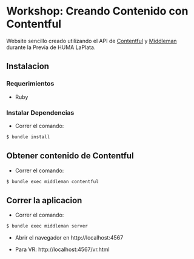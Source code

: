 # Workshop: Creando Contenido con Contentful

Website sencillo creado utilizando el API de [Contentful](https://www.contentful.com) y [Middleman](https://middlemanapp.com) durante
la Previa de HUMA LaPlata.

## Instalacion

### Requerimientos

* Ruby

### Instalar Dependencias

* Correr el comando:

```bash
$ bundle install
```

## Obtener contenido de Contentful

* Correr el comando:

```bash
$ bundle exec middleman contentful
```

## Correr la aplicacion

* Correr el comando:

```bash
$ bundle exec middleman server
```

* Abrir el navegador en http://localhost:4567

* Para VR: http://localhost:4567/vr.html
